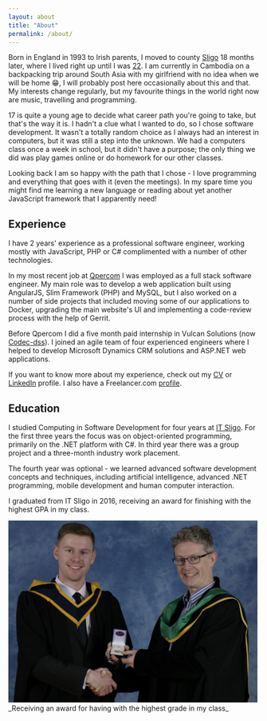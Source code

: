 ```yaml
---
layout: about
title: "About"
permalink: /about/
---
```


Born in England in 1993 to Irish parents, I moved to county [Sligo](https://en.wikipedia.org/wiki/Sligo) 18 months later, where I lived right up until I was [22](https://www.youtube.com/watch?v=AgFeZr5ptV8). I am currently in Cambodia on a backpacking trip around South Asia with my girlfriend with no idea when we will be home 😁, I will probably post here occasionally about this and that.<br/>My interests change regularly, but my favourite things in the world right now are music, travelling and programming. 

17 is quite a young age to decide what career path you're going to take, but that's the way it is. I hadn't a clue what I wanted to do, so I chose software development. It wasn't a totally random choice as I always had an interest in computers, but it was still a step into the unknown. We had a computers class once a week in school, but it didn't have a purpose; the only thing we did was play games online or do homework for our other classes.

Looking back I am so happy with the path that I chose - I love programming and everything that goes with it (even the meetings). In my spare time you might find me learning a new language or reading about yet another JavaScript framework that I apparently need!

## Experience

I have 2 years' experience as a professional software engineer, working mostly with JavaScript, PHP or C# complimented with a number of other technologies.

In my most recent job at [Qpercom](https://www.qpercom.com) I was employed as a full stack software engineer. My main role was to develop a web application built using AngularJS, Slim Framework (PHP) and MySQL, but I also worked on a number of side projects that included moving some of our applications to Docker, upgrading the main website's UI and implementing a code-review process with the help of Gerrit.<br/>

Before Qpercom I did a five month paid internship in Vulcan Solutions (now [Codec-dss](http://www.codec.ie)). I joined an agile team of four experienced engineers where I helped to develop Microsoft Dynamics CRM solutions and ASP.NET web applications.

If you want to know more about my experience, check out my [CV](/assets/pdf/EndaPhelan.pdf}}) or [LinkedIn](https://www.linkedin.com/in/endaphelan) profile. I also have a Freelancer.com [profile](https://www.freelancer.com/u/endaphelan).

## Education

I studied Computing in Software Development for four years at [IT Sligo](https://www.itsligo.ie/). For the first three years the focus was on object-oriented programming, primarily on the .NET platform with C#. In third year there was a group project and a three-month industry work placement.

The fourth year was optional - we learned ​advanced software development concepts and techniques, including artificial intelligence, advanced .NET programming, mobile development and human computer interaction.<br/>

I graduated from IT Sligo in 2016, receiving an award for finishing with the highest GPA in my class.

<img src="/assets/jpg/graduation-award.jpg" width="500" alt="Me receiving an award for finishing with the highest grade in my class">
_Receiving an award for having with the highest grade in my class_